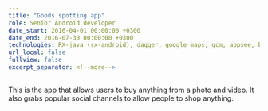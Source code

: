 ```yaml
---
title: "Goods spotting app"
role: Senior Android developer
date_start: 2016-04-01 00:00:00 +0300
date_end: 2016-07-30 00:00:00 +0300
technologies: RX-java (rx-android), dagger, google maps, gcm, appsee, braintree, amazon sdk, babak, ormlite, junit, mockito, robolectric
url_local: false
fullview: false
excerpt_separator: <!--more-->
---
```

This is the app that allows users to buy anything from a photo and video. It also grabs popular social channels to allow people to shop anything. 